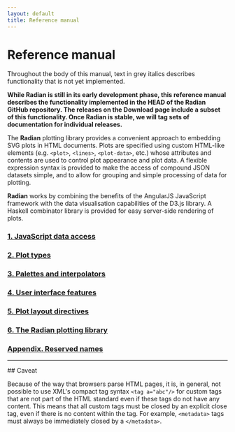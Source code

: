 ```yaml
---
layout: default
title: Reference manual
---
```


# Reference manual

<p class="nyi">Throughout the body of this manual, text in grey
italics describes functionality that is not yet implemented.</p>

**While Radian is still in its early development phase, this reference
  manual describes the functionality implemented in the HEAD of the
  Radian GitHub repository.  The releases on the Download page include
  a subset of this functionality.  Once Radian is stable, we will tag
  sets of documentation for individual releases.**

The **Radian** plotting library provides a convenient approach to
embedding SVG plots in HTML documents.  Plots are specified using
custom HTML-like elements (e.g. `<plot>`, `<lines>`, `<plot-data>`,
etc.) whose attributes and contents are used to control plot
appearance and plot data.  A flexible expression syntax is provided to
make the access of compound JSON datasets simple, and to allow for
grouping and simple processing of data for plotting.

**Radian** works by combining the benefits of the AngularJS JavaScript
framework with the data visualisation capabilities of the D3.js
library.  <span class="nyi">A Haskell combinator library is provided
for easy server-side rendering of plots.</span>

### [1. JavaScript data access](01-javascript-data-access.html)
### [2. Plot types](02-plot-types.html)
### [3. Palettes and interpolators](03-palettes-and-interpolators.html)
### [4. User interface features](04-user-interface-features.html)
### [5. Plot layout directives](05-plot-layout-directives.html)
### [6. The Radian plotting library](06-radian-plotting-library.html)
### [Appendix. Reserved names](A-reserved-names.html)

<hr>
## Caveat

Because of the way that browsers parse HTML pages, it is, in general,
not possible to use XML's compact tag syntax `<tag a="abc"/>` for
custom tags that are not part of the HTML standard even if these tags
do not have any content.  This means that all custom tags must be
closed by an explicit close tag, even if there is no content within
the tag.  For example, `<metadata>` tags must always be immediately
closed by a `</metadata>`.
